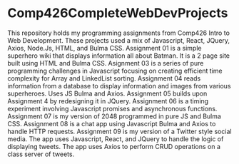 # Comp426CompleteWebDevProjects
This repository holds my programming assignments from Comp426 Intro to Web Development. 
These projects used a mix of Javascript, React, JQuery, Axios, Node.Js, HTML, and Bulma CSS. 
Assignment 01 is a simple superhero wiki that displays information all about Batman. It is a 2 page site built using HTML and Bulma CSS.
Asignment 03 is a series of pure programming challenges in Javascript focusing on creating efficient time complexity for Array and LinkedList sorting. 
Assignment 04 reads information from a database to display information and images from various superheroes. Uses JS Bulma and Axios.
Assignment 05 builds upon Assignment 4 by redesigning it in JQuery.
Assignment 06 is a timing experiment involving Javascript promises and asynchronous functions.
Assignment 07 is my version of 2048 programmed in pure JS and Bulma CSS. 
Assignment 08 is a chat app using Javascript Bulma and Axios to handle HTTP requests. 
Assignment 09 is my version of a Twitter style social media. The app uses Javascript, React, and JQuery to handle the logic of displaying tweets. The app uses Axios to perform CRUD operations on a class server of tweets. 

